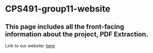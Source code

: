 # CPS491-group11-website

## This page includes all the front-facing information about the project, PDF Extraction.

Link to our website: [here](https://gweaver15.github.io/CPS491-group11-website/)
